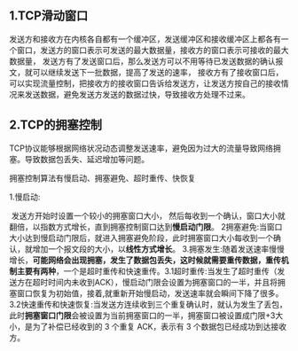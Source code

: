 ## 1.TCP滑动窗口

发送方和接收方在内核各自都有一个缓冲区，发送缓冲区和接收缓冲区上都各有一个窗口，发送方的窗口表示可发送的最大数据量，接收方的窗口表示可接收的最大数据量，
发送方有了发送窗口后，那么发送方可以不用等待已发送数据的确认报文，就可以继续发送下一批数据，提高了发送的速率，
接收方有了接收窗口后，可以实现流量控制，把接收方的接收窗口告诉给发送方，让发送方按自己的接收情况来发送数据，避免发送方发送的数据过快，导致接收方处理不过来。

## 2.TCP的拥塞控制

TCP协议能够根据网络状况动态调整发送速率，避免因为过大的流量导致网络拥塞。导致数据包丢失、延迟增加等问题。

拥塞控制算法有慢启动、拥塞避免、超时重传、快恢复

1.慢启动:

​	发送方开始时设置一个较小的拥塞窗口大小，
​	然后每收到一个确认，窗口大小就翻倍，以指数方式增长，直到拥塞控制窗口达到**慢启动门限**。
2拥塞避免:当窗口大小达到慢启动门限后，就进入拥塞避免阶段，此时拥塞窗口大小每收到一个确认，就增加一个报文段的大小，以**线性方式增长**。
3.拥塞发生:随着发送速率慢慢增长，**可能网络会出现拥塞，发生了数据包丢失，这时候就需要重传数据，重传机制主要有两种**，一个是超时重传和快速重传。
​	3.1超时重传:当发生了超时重传（发送方在超时时间内未收到ACK），慢启动门限会设置为拥塞窗口的一半，并且将拥塞窗口恢复为初始值，接着,就重新开始慢启动，发送速率就会瞬间下降了很多。
​	3.2快速重传和快速恢复:当发送方连续收到三个重复确认时，就认为发生了丢包，此时**拥塞窗口门限**会被设置为当前拥塞窗口的一半，拥塞窗口被设置成门限+3大小，是为了补偿已经收到的 3 个重复 ACK，表示有 3 个数据包已经成功到达接收方。